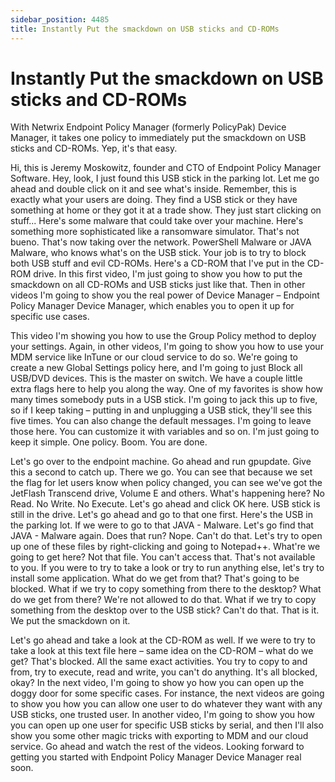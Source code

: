 ```yaml
---
sidebar_position: 4485
title: Instantly Put the smackdown on USB sticks and CD-ROMs
---
```


# Instantly Put the smackdown on USB sticks and CD-ROMs

With Netwrix Endpoint Policy Manager (formerly PolicyPak) Device Manager, it takes one policy to immediately put the smackdown on USB sticks and CD-ROMs. Yep, it's that easy.

Hi, this is Jeremy Moskowitz, founder and CTO of Endpoint Policy Manager Software. Hey, look, I just found this USB stick in the parking lot. Let me go ahead and double click on it and see what's inside. Remember, this is exactly what your users are doing. They find a USB stick or they have something at home or they got it at a trade show. They just start clicking on stuff... Here's some malware that could take over your machine. Here's something more sophisticated like a ransomware simulator. That's not bueno. That's now taking over the network. PowerShell Malware or JAVA Malware, who knows what's on the USB stick. Your job is to try to block both USB stuff and evil CD-ROMs. Here's a CD-ROM that I've put in the CD-ROM drive. In this first video, I'm just going to show you how to put the smackdown on all CD-ROMs and USB sticks just like that. Then in other videos I'm going to show you the real power of Device Manager – Endpoint Policy Manager Device Manager, which enables you to open it up for specific use cases.

This video I'm showing you how to use the Group Policy method to deploy your settings. Again, in other videos, I'm going to show you how to use your MDM service like InTune or our cloud service to do so. We're going to create a new Global Settings policy here, and I'm going to just Block all USB/DVD devices. This is the master on switch. We have a couple little extra flags here to help you along the way. One of my favorites is show how many times somebody puts in a USB stick. I'm going to jack this up to five, so if I keep taking – putting in and unplugging a USB stick, they'll see this five times. You can also change the default messages. I'm going to leave those here. You can customize it with variables and so on. I'm just going to keep it simple. One policy. Boom. You are done.

Let's go over to the endpoint machine. Go ahead and run gpupdate. Give this a second to catch up. There we go. You can see that because we set the flag for let users know when policy changed, you can see we've got the JetFlash Transcend drive, Volume E and others. What's happening here? No Read. No Write. No Execute. Let's go ahead and click OK here. USB stick is still in the drive. Let's go ahead and go to that one first. Here's the USB in the parking lot. If we were to go to that JAVA - Malware. Let's go find that JAVA - Malware again. Does that run? Nope. Can't do that. Let's try to open up one of these files by right-clicking and going to Notepad++. What're we going to get here? Not that file. You can't access that. That's not available to you. If you were to try to take a look or try to run anything else, let's try to install some application. What do we get from that? That's going to be blocked. What if we try to copy something from there to the desktop? What do we get from there? We're not allowed to do that. What if we try to copy something from the desktop over to the USB stick? Can't do that. That is it. We put the smackdown on it.

Let's go ahead and take a look at the CD-ROM as well. If we were to try to take a look at this text file here – same idea on the CD-ROM – what do we get? That's blocked. All the same exact activities. You try to copy to and from, try to execute, read and write, you can't do anything. It's all blocked, okay? In the next video, I'm going to show yo how you can open up the doggy door for some specific cases. For instance, the next videos are going to show you how you can allow one user to do whatever they want with any USB sticks, one trusted user. In another video, I'm going to show you how you can open up one user for specific USB sticks by serial, and then I'll also show you some other magic tricks with exporting to MDM and our cloud service. Go ahead and watch the rest of the videos. Looking forward to getting you started with Endpoint Policy Manager Device Manager real soon.